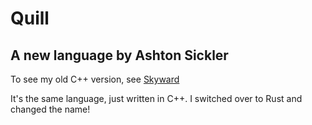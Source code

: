# Quill

## A new language by Ashton Sickler

To see my old C++ version, see [Skyward](https://github.com/mewfinity06/skyward-lang)

It's the same language, just written in C++. I switched over to Rust and changed the name!
